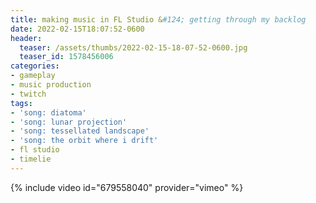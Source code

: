 ```yaml
---
title: making music in FL Studio &#124; getting through my backlog
date: 2022-02-15T18:07:52-0600
header:
  teaser: /assets/thumbs/2022-02-15-18-07-52-0600.jpg
  teaser_id: 1578456006
categories:
- gameplay
- music production
- twitch
tags:
- 'song: diatoma'
- 'song: lunar projection'
- 'song: tessellated landscape'
- 'song: the orbit where i drift'
- fl studio
- timelie
---
```

{% include video id="679558040" provider="vimeo" %}
